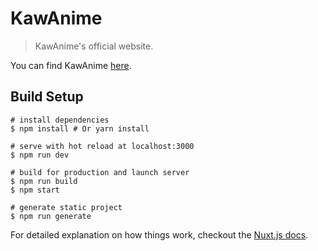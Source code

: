 # KawAnime

> KawAnime's official website.

You can find KawAnime [here](https://github.com/Kylart/KawAnime).

## Build Setup

```
# install dependencies
$ npm install # Or yarn install

# serve with hot reload at localhost:3000
$ npm run dev

# build for production and launch server
$ npm run build
$ npm start

# generate static project
$ npm run generate
```

For detailed explanation on how things work, checkout the [Nuxt.js docs](https://github.com/nuxt/nuxt.js).
